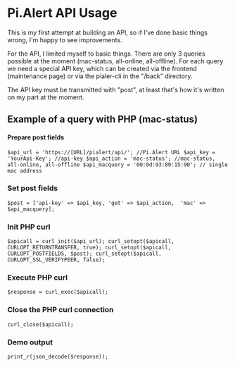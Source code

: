 # Pi.Alert API Usage
<!--- --------------------------------------------------------------------- --->
This is my first attempt at building an API, so if I've done basic things wrong, I'm happy to see improvements.

For the API, I limited myself to basic things. There are only 3 queries possible at the moment (mac-status, all-online, 
all-offline). For each query we need a special API key, which can be created via the frontend (maintenance page) or 
via the pialer-cli in the "/back" directory.

The API key must be transmitted with "post", at least that's how it's written on my part at the moment.

## Example of a query with PHP (mac-status)

#### Prepare post fields
`$api_url = 'https://[URL]/pialert/api/'; //Pi.Alert URL
$api_key = 'YourApi-Key'; //api-key
$api_action = 'mac-status'; //mac-status, all-online, all-offline
$api_macquery = '00:0d:93:89:15:90'; // single mac address`

### Set post fields
`$post = ['api-key' => $api_key, 'get' => $api_action,  'mac' => $api_macquery];`

### Init PHP curl
`$apicall = curl_init($api_url);
curl_setopt($apicall, CURLOPT_RETURNTRANSFER, true);
curl_setopt($apicall, CURLOPT_POSTFIELDS, $post);
curl_setopt($apicall, CURLOPT_SSL_VERIFYPEER, false);`

### Execute PHP curl
`$response = curl_exec($apicall);`

### Close the PHP curl connection
`curl_close($apicall);`

### Demo output
`print_r(json_decode($response));`